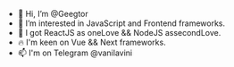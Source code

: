 - 👋 Hi, I’m @Geegtor
- 👀 I’m interested in JavaScript and Frontend frameworks. 
- 🌱 I got ReactJS as oneLove && NodeJS assecondLove.
- 🔥 I'm keen on Vue && Next frameworks. 
- 📫 I'm on Telegram @vanilavini

<!---
Geegtor/Geegtor is a ✨ special ✨ repository because its `README.md` (this file) appears on your GitHub profile.
You can click the Preview link to take a look at your changes.
--->
